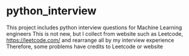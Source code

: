 # python_interview

This project includes python interview questions for Machine Learning engineers
This is not new, but I collect from website such as Leetcode, https://leetcode.com/ and rearrange all by my interview experience
Therefore, some problems have credits to Leetcode or website

